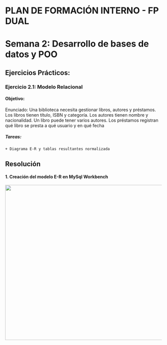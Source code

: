 # PLAN DE FORMACIÓN INTERNO - FP DUAL
# Semana 2: Desarrollo de bases de datos y POO
## Ejercicios Prácticos:
### Ejercicio 2.1: Modelo Relacional
#### Objetivo: 
Enunciado: Una biblioteca necesita gestionar libros, autores y préstamos. Los 
libros tienen título, ISBN y categoría. Los autores tienen nombre y nacionalidad. 
Un libro puede tener varios autores. Los préstamos registran qué libro se presta 
a qué usuario y en qué fecha
##### Tareas:
	+ Diagrama E-R y tablas resultantes normalizada

## Resolución
#### 1. Creación del modelo E-R en MySql Workbench
<img src="https://github.com/user-attachments/assets/96afd0d3-2ee1-49af-8321-fc021666e0a2" width="800" height="500" />

